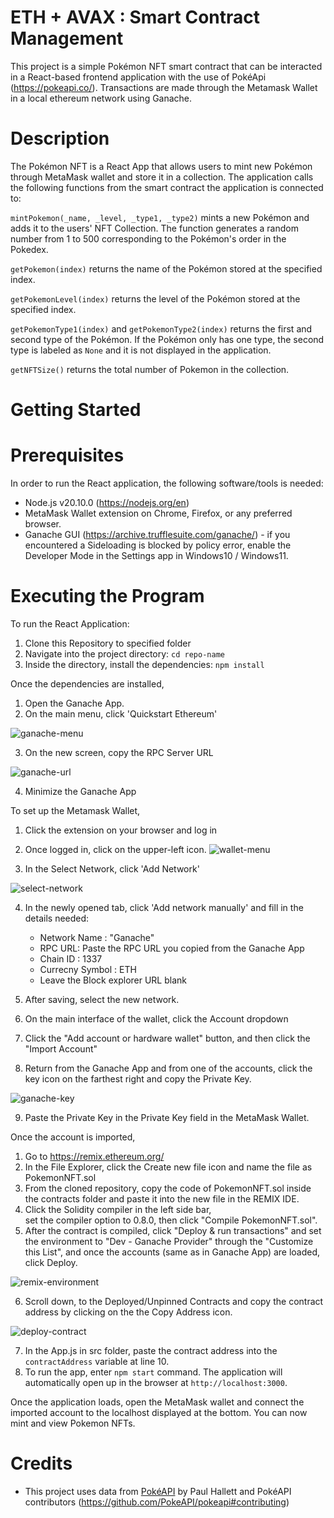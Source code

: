 # ETH + AVAX : Smart Contract Management 

This project is a simple Pokémon NFT smart contract that can be interacted in a React-based frontend application with the use of PokéApi (https://pokeapi.co/). Transactions are made through the Metamask Wallet in a local ethereum network using Ganache. 

# Description
The Pokémon NFT is a React App that allows users to mint new Pokémon through MetaMask wallet and store it in a collection. The application calls the following functions from the smart contract the application is connected to: 

`mintPokemon(_name, _level, _type1, _type2)` mints a new Pokémon and adds it to the users' NFT Collection. The function generates a random number from 1 to 500 corresponding to the Pokémon's order in the Pokedex. 

`getPokemon(index)` returns the name of the Pokémon stored at the specified index. 

`getPokemonLevel(index)` returns the level of the Pokémon stored at the specified index. 

`getPokemonType1(index)` and `getPokemonType2(index)` returns the first and second type of the Pokémon. If the Pokémon only has one type, the second type is labeled as `None` and it is not displayed in the application. 

`getNFTSize()` returns the total number of Pokemon in the collection. 

# Getting Started

# Prerequisites 
In order to run the React application, the following software/tools is needed: 

- Node.js v20.10.0 (https://nodejs.org/en)
- MetaMask Wallet extension on Chrome, Firefox, or any preferred browser. 
- Ganache GUI (https://archive.trufflesuite.com/ganache/) - if you encountered a Sideloading is blocked by policy error, enable the Developer Mode in the Settings app in Windows10 / Windows11.

# Executing the Program
To run the React Application: 
1. Clone this Repository to specified folder 
2. Navigate into the project directory: `cd repo-name` 
3. Inside the directory, install the dependencies: `npm install`

Once the dependencies are installed, 
1. Open the Ganache App.
2. On the main menu, click 'Quickstart Ethereum'

![ganache-menu](./assets/ganache-menu.png)

3. On the new screen, copy the RPC Server URL

![ganache-url](./assets/ganache-url.png)

4. Minimize the Ganache App


To set up the Metamask Wallet, 

1. Click the extension on your browser and log in
2. Once logged in, click on the upper-left icon. 
![wallet-menu](./assets/wallet-menu.png)

3. In the Select Network, click 'Add Network'

![select-network](./assets/wallet-select-network.png)

4. In the newly opened tab, click 'Add network manually' and fill in the details needed:
    - Network Name : "Ganache"
    - RPC URL: Paste the RPC URL you copied from the Ganache App 
    - Chain ID : 1337
    - Currecny Symbol : ETH
    - Leave the Block explorer URL blank


5. After saving, select the new network. 
6. On the main interface of the wallet, click the Account dropdown 
7. Click the "Add account or hardware wallet" button, and then click the "Import Account"
8. Return from the Ganache App and from one of the accounts, click the key icon on the farthest right and copy the Private Key. 

![ganache-key](./assets/ganache-key.png)

9. Paste the Private Key in the Private Key field in the MetaMask Wallet. 

Once the account is imported, 
1. Go to https://remix.ethereum.org/ 
2. In the File Explorer, click the Create new file icon 
and name the file as PokemonNFT.sol 
3. From the cloned repository, copy the code of PokemonNFT.sol inside the contracts folder and paste it into the new file in the REMIX IDE. 
4. Click the Solidity compiler in the left side bar,  
set the compiler option to 0.8.0, then click "Compile PokemonNFT.sol". 
5. After the contract is compiled, click "Deploy & run transactions" and set the environment to "Dev - Ganache Provider" through the "Customize this List", and once the accounts (same as in Ganache App) are loaded, click Deploy.

![remix-environment](./assets/remix-environment.png)

6. Scroll down, to the Deployed/Unpinned Contracts and copy the contract address by clicking on the the Copy Address icon.

![deploy-contract](./assets/deploy-contract.png)

7. In the App.js in src folder, paste the contract address 
into the `contractAddress` variable at line 10. 
8. To run the app, enter `npm start` command. The application will automatically open up in the browser 
at `http://localhost:3000`. 

Once the application loads, open the MetaMask wallet and connect the imported account to the localhost displayed at the bottom. You can now mint and view Pokemon NFTs.
 
 # Credits 
 - This project uses data from [PokéAPI](https://pokeapi.co/) by Paul Hallett and PokéAPI contributors (https://github.com/PokeAPI/pokeapi#contributing)